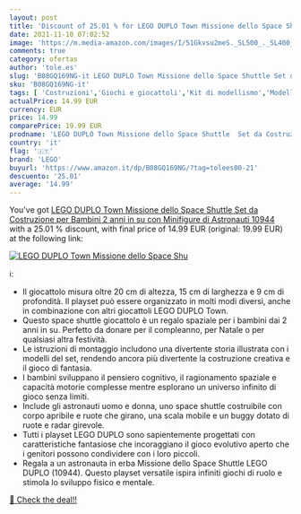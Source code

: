 ```yaml
---
layout: post
title: 'Discount of 25.01 % for LEGO DUPLO Town Missione dello Space Shu'
date: 2021-11-10 07:02:52
image: 'https://m.media-amazon.com/images/I/51Gkvsu2meS._SL500_._SL400_.jpg'
comments: true
category: ofertas
author: 'tole.es'
slug: 'B08GQ169NG-it LEGO DUPLO Town Missione dello Space Shuttle Set da...'
sku: 'B08GQ169NG-it'
tags: [ 'Costruzioni','Giochi e giocattoli','Kit di modellismo','Modellismo e costruzione','Razzi e navi spaziali da modellismo','Set di costruzioni giocattolo','lego', ]
actualPrice: 14.99 EUR
currency: EUR
price: 14.99
comparePrice: 19.99 EUR
prodname: 'LEGO DUPLO Town Missione dello Space Shuttle  Set da Costruzione per Bambini 2 anni in su con Minifigure di Astronauti  10944'
country: 'it'
flag: '🇮🇹'
brand: 'LEGO'
buyurl: 'https://www.amazon.it/dp/B08GQ169NG/?tag=tolees00-21'
descuento: '25.01'
average: '14.99'
---
```


You've got [LEGO DUPLO Town Missione dello Space Shuttle  Set da Costruzione per Bambini 2 anni in su con Minifigure di Astronauti  10944](https://www.amazon.it/dp/B08GQ169NG/?tag=tolees00-21) with a  25.01 % discount, with final price of 14.99 EUR (original: 19.99 EUR) at the following link:

[![LEGO DUPLO Town Missione dello Space Shu](https://m.media-amazon.com/images/I/51Gkvsu2meS._SL500_._SL400_.jpg)](https://www.amazon.it/dp/B08GQ169NG/?tag=tolees00-21)

ℹ️:

- Il giocattolo misura oltre 20 cm di altezza, 15 cm di larghezza e 9 cm di profondità. Il playset può essere organizzato in molti modi diversi, anche in combinazione con altri giocattoli LEGO DUPLO Town.
- Questo space shuttle giocattolo è un regalo spaziale per i bambini dai 2 anni in su. Perfetto da donare per il compleanno, per Natale o per qualsiasi altra festività.
- Le istruzioni di montaggio includono una divertente storia illustrata con i modelli del set, rendendo ancora più divertente la costruzione creativa e il gioco di fantasia.
- I bambini sviluppano il pensiero cognitivo, il ragionamento spaziale e capacità motorie complesse mentre esplorano un universo infinito di gioco senza limiti.
- Include gli astronauti uomo e donna, uno space shuttle costruibile con corpo apribile e ruote che girano, una scala mobile e un buggy dotato di ruote e radar girevole.
- Tutti i playset LEGO DUPLO sono sapientemente progettati con caratteristiche fantasiose che incoraggiano il gioco evolutivo aperto che i genitori possono condividere con i loro piccoli.
- Regala a un astronauta in erba Missione dello Space Shuttle LEGO DUPLO (10944). Questo playset versatile ispira infiniti giochi di ruolo e stimola lo sviluppo fisico e mentale.

[🛒 Check the deal!!](https://www.amazon.it/dp/B08GQ169NG/?tag=tolees00-21)
